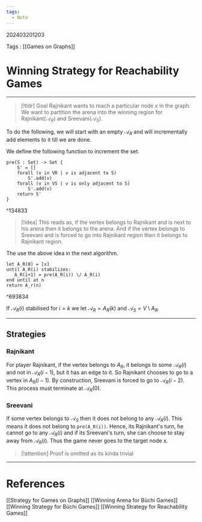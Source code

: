 ```yaml
---
tags:
  - Note
---
```

202403201203

Tags : [[Games on Graphs]]
# Winning Strategy for Reachability Games
---
>[!tldr] Goal
>Rajnikant wants to reach a particular node $x$ in the graph. We want to partition the arena into the winning region for Rajnikant($\mathcal A_R$) and Sreevani($\mathcal A_{S}$).

To do the following, we will start with an empty $\mathcal A_R$ and will incrementally add elements to it till we are done.

We define the following function to increment the set.
```
pre(S : Set) -> Set {
    S' = []
    forall (v in VR | v is adjacent to S)
        S'.add(v)
    forall (v in VS | v is only adjacent to S)
        S'.add(v)
    return S'
}
```

^134833

>[!idea]
>This reads as, if the vertex belongs to Rajnikant and is next to his arena then it belongs to the arena. And if the vertex belongs to Sreevani and is forced to go into Rajnikant region then it belongs to Rajnikant region.

The use the above idea in the next algorithm.

```
let A_R(0) = [x]
until A_R(i) stabilizes:
   A_R(i+1) = pre(A_R(i)) \/ A_R(i)
end until at n
return A_r(n)
```

^693834

If $\mathcal A_R(i)$ stabilised for $i=k$ we let $\mathcal A_R = A_R(k)$ and $\mathcal A_S = V \setminus A_R$.

---
## Strategies
### Rajnikant
For player Rajnikant, if the vertex belongs to $A_R$, it belongs to some $\mathcal A_{R}(i)$ and not in $\mathcal A_{R}(i-1)$, but it has an edge to it.
So Rajnikant chooses to go to a vertex in $A_R(i-1)$. By construction, Sreevani is forced to go to $\mathcal A_R(i-2)$. This process must terminate at $\mathcal A_R(0)$.

### Sreevani
If some vertex belongs to $\mathcal A_S$ then it does not belong to any $\mathcal A_R(i)$. 
This means it does not belong to `pre(A_R(i))`. Hence, its Rajnikant's turn, he cannot go to any $\mathcal A_R(i)$ and if its Sreevani's turn, she can choose to stay away from $\mathcal A_R(i)$. Thus the game never goes to the target node $x$.

>[!attention] Proof is omitted as its kinda trivial
>

---
# References
[[Strategy for Games on Graphs]]
[[Winning Arena for Büchi Games]]
[[Winning Strategy for Büchi Games]]
[[Winning Strategy for Reachability Games]]